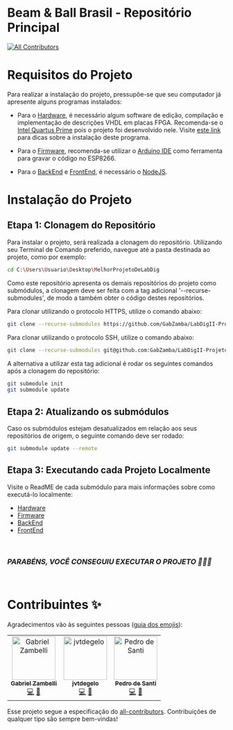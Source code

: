 
# Beam & Ball Brasil - Repositório Principal

<!-- ALL-CONTRIBUTORS-BADGE:START - Do not remove or modify this section -->
<!-- prettier-ignore-start -->
<!-- markdownlint-disable -->
[![All Contributors](https://img.shields.io/badge/all_contributors-3-orange.svg?style=flat-square)](#contribuintes-)
<!-- markdownlint-restore -->
<!-- prettier-ignore-end -->
<!-- ALL-CONTRIBUTORS-BADGE:END -->

# Requisitos do Projeto

Para realizar a instalação do projeto, pressupõe-se que seu computador já apresente alguns programas instalados:

- Para o [Hardware](https://github.com/GabZamba/LabDigII-Projeto-Hardware), é necessário algum software de edição, compilação e implementação de descrições VHDL em placas FPGA. Recomenda-se o [Intel Quartus Prime](https://www.intel.com.br/content/www/br/pt/products/details/fpga/development-tools/quartus-prime.html) pois o projeto foi desenvolvido nele. Visite [este link](https://edisciplinas.usp.br/pluginfile.php/5209115/mod_resource/content/1/Dicas%20para%20instala%C3%A7%C3%A3o%20o%20Quartus%20II.pdf) para dicas sobre a instalação deste programa.

- Para o [Firmware](https://github.com/GabZamba/LabDigII-Projeto-Firmware), recomenda-se utilizar o [Arduino IDE](https://www.arduino.cc/en/software) como ferramenta para gravar o código no ESP8266.

- Para o [BackEnd](https://github.com/jvtdegelo/LabDigII-Projeto-BackEnd) e [FrontEnd](https://github.com/GabZamba/LabDigII-Projeto-FrontEnd), é necessário o [NodeJS](https://nodejs.org/en/download/).

# Instalação do Projeto

## Etapa 1: Clonagem do Repositório

Para instalar o projeto, será realizada a clonagem do repositório. Utilizando seu Terminal de Comando preferido, navegue até a pasta destinada ao projeto, como por exemplo:

```bash
cd C:\Users\Usuario\Desktop\MelhorProjetoDeLabDig
```

Como este repositório apresenta os demais repositórios do projeto como submódulos, a clonagem deve ser feita com a tag adicional '--recurse-submodules', de modo a também obter o código destes repositórios.

Para clonar utilizando o protocolo HTTPS, utilize o comando abaixo:

```bash
git clone --recurse-submodules https://github.com/GabZamba/LabDigII-Projeto.git
```

Para clonar utilizando o protocolo SSH, utilize o comando abaixo:

```bash
git clone --recurse-submodules git@github.com:GabZamba/LabDigII-Projeto.git
```

A alternativa a utilizar esta tag adicional é rodar os seguintes comandos após a clonagem do repositório:

```bash
git submodule init
git submodule update
```

## Etapa 2: Atualizando os submódulos 

Caso os submódulos estejam desatualizados em relação aos seus repositórios de origem, o seguinte comando deve ser rodado:

```bash
git submodule update --remote
```

## Etapa 3: Executando cada Projeto Localmente

Visite o ReadME de cada submódulo para mais informações sobre como executá-lo localmente:

- [Hardware](https://github.com/GabZamba/LabDigII-Projeto-Hardware#readme)
- [Firmware](https://github.com/GabZamba/LabDigII-Projeto-Firmware#readme)
- [BackEnd](https://github.com/jvtdegelo/LabDigII-Projeto-BackEnd#readme)
- [FrontEnd](https://github.com/GabZamba/LabDigII-Projeto-FrontEnd#readme)

<!-- prettier-ignore-start -->
<!-- markdownlint-disable -->

<br>

### *PARABÉNS, VOCÊ CONSEGUIU EXECUTAR O PROJETO 🎉🎉🎉*

<br>

# Contribuintes ✨

Agradecimentos vão às seguintes pessoas ([guia dos emojis](https://allcontributors.org/docs/en/emoji-key)):

<!-- ALL-CONTRIBUTORS-LIST:START - Do not remove or modify this section -->
<table>
  <tbody>
    <tr>
      <td align="center"><a href="https://github.com/GabZamba"><img src="https://avatars.githubusercontent.com/u/98465378?v=4?s=100" width="100px;" alt="Gabriel Zambelli"/><br /><sub><b>Gabriel Zambelli</b></sub></a><br /><a href="https://github.com/PedroDeSanti/FlightOps/commits?author=GabZamba" title="Code">💻</a> <a href="https://github.com/PedroDeSanti/FlightOps/commits?author=GabZamba" title="Documentation">📖</a></td>
      <td align="center"><a href="https://github.com/jvtdegelo"><img src="https://avatars.githubusercontent.com/u/64590453?v=4?s=100" width="100px;" alt="jvtdegelo"/><br /><sub><b>jvtdegelo</b></sub></a><br /><a href="https://github.com/PedroDeSanti/FlightOps/commits?author=jvtdegelo" title="Code">💻</a> <a href="https://github.com/PedroDeSanti/FlightOps/commits?author=jvtdegelo" title="Documentation">📖</a></td>
      <td align="center"><a href="https://github.com/PedroDeSanti"><img src="https://avatars.githubusercontent.com/u/62271285?v=4?s=100" width="100px;" alt="Pedro de Santi"/><br /><sub><b>Pedro de Santi</b></sub></a><br /><a href="https://github.com/PedroDeSanti/FlightOps/commits?author=PedroDeSanti" title="Code">💻</a> <a href="https://github.com/PedroDeSanti/FlightOps/commits?author=PedroDeSanti" title="Documentation">📖</a></td>
    </tr>
  </tbody>
  <tfoot>
    
  </tfoot>
</table>

<!-- markdownlint-restore -->
<!-- prettier-ignore-end -->

<!-- ALL-CONTRIBUTORS-LIST:END -->

Esse projeto segue a especificação do [all-contributors](https://github.com/all-contributors/all-contributors). Contribuições de qualquer tipo são sempre bem-vindas!
